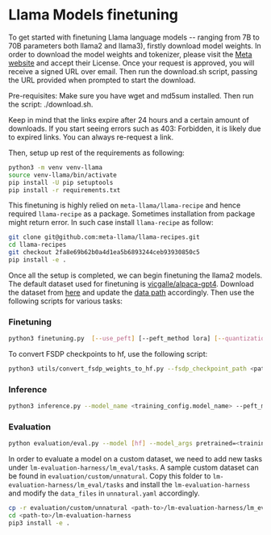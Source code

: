 # Llama Models finetuning

To get started with finetuning Llama language models -- ranging from 7B to 70B parameters both llama2 and llama3), firstly download model weights. 
In order to download the model weights and tokenizer, please visit the [Meta website](https://llama.meta.com/llama-downloads/) and accept their License.
Once your request is approved, you will receive a signed URL over email. Then run the download.sh script, passing the URL provided when prompted to start the download.

Pre-requisites: Make sure you have wget and md5sum installed. Then run the script: ./download.sh.

Keep in mind that the links expire after 24 hours and a certain amount of downloads. If you start seeing errors such as 403: Forbidden, it is likely due to expired 
links. You can always re-request a link.

Then, setup up rest of the requirements as following:

```bash
python3 -m venv venv-llama
source venv-llama/bin/activate
pip install -U pip setuptools
pip install -r requirements.txt
```

This finetuning is highly relied on `meta-llama/llama-recipe` and hence required `llama-recipe` as a package. Sometimes installation from package might return error. In such case install 
`llama-recipe` as follow:

```bash
git clone git@github.com:meta-llama/llama-recipes.git
cd llama-recipes
git checkout 2fa8e69b62b0a4d1ea5b6893244ceb93930850c5
pip install -e .
```

Once all the setup is completed, we can begin finetuning the llama2 models. The default dataset used for finetuning is [vicgalle/alpaca-gpt4](https://huggingface.co/datasets/vicgalle/alpaca-gpt4). Download the dataset from [here](https://github.com/Instruction-Tuning-with-GPT-4/GPT-4-LLM/blob/main/data/alpaca_gpt4_data.json) and update the 
[data path](./configs/datasets.py) accordingly. Then use the following scripts for various tasks:

### Finetuning

```bash
python3 finetuning.py  [--use_peft] [--peft_method lora] [--quantization] [--use_fp16] --model_name path_to_model_folder/7B --output_dir path_to_save_PEFT_model
```

To convert FSDP checkpoints to hf, use the following script:

```bash
python3 utils/convert_fsdp_weights_to_hf.py --fsdp_checkpoint_path <path-to-model-checkpoint> --consolidated_model_path <output-path> --HF_model_path_or_name <original-model-path>
```

### Inference

```bash
python3 inference.py --model_name <training_config.model_name> --peft_model <training_config.output_dir> --prompt_file <test_prompt_file>
```

### Evaluation

```bash
python evaluation/eval.py --model [hf] --model_args pretrained=<training_config.model_name>,dtype="float",peft=<training_config.output_dir> --task hellaswag --device cuda:0 --batch_size 8 --output_path eval_results
```

In order to evaluate a model on a custom dataset, we need to add new tasks under `lm-evaluation-harness/lm_eval/tasks`. A sample custom dataset can be found in `evaluation/custom/unnatural`. Copy this folder to `lm-evaluation-harness/lm_eval/tasks` and install the `lm-evaluation-harness` and modify the `data_files` in `unnatural.yaml` accordingly.

```bash
cp -r evaluation/custom/unnatural <path-to>/lm-evaluation-harness/lm_eval/tasks
cd <path-to>/lm-evaluation-harness
pip3 install -e .
```